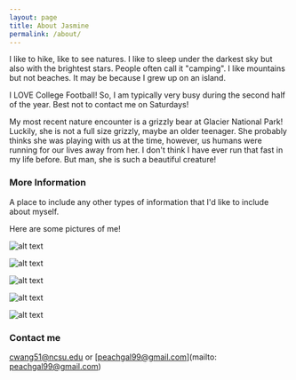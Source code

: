 ```yaml
---
layout: page
title: About Jasmine
permalink: /about/
---
```


I like to hike, like to see natures. I like to sleep under the darkest sky but also with the brightest stars. People often call it "camping". I like mountains but not beaches. It may be because I grew up on an island. 

I LOVE College Football! So, I am typically very busy during the second half of the year. Best not to contact me on Saturdays!

My most recent nature encounter is a grizzly bear at Glacier National Park! Luckily, she is not a full size grizzly, maybe an older teenager. She probably thinks she was playing with us at the time, however, us humans were running for our lives away from her. I don't think I have ever run that fast in my life before. But man, she is such a beautiful creature!

### More Information

A place to include any other types of information that I'd like to include about myself.

Here are some pictures of me!

![alt text](C:/Users/peach/Documents/ST558/ST558_blogpost2/jas1.jpg?raw=true "Jas Pic 1")

![alt text](C:/Users/peach/Documents/ST558/ST558_blogpost2/jas2.jpg?raw=true "Jas Pic 2")

![alt text](C:/Users/peach/Documents/ST558/ST558_blogpost2/jas3.jpg?raw=true "Jas Pic 3")

![alt text](C:/Users/peach/Documents/ST558/ST558_blogpost2/jas4.jpg?raw=true "Jas Pic 4")

![alt text](C:/Users/peach/Documents/ST558/ST558_blogpost2/jas5.jpg?raw=true "Jas Pic 5")

### Contact me

[cwang51@ncsu.edu](mailto:cwang51@ncsu.edu) 
or 
[peachgal99@gmail.com](mailto: peachgal99@gmail.com)
